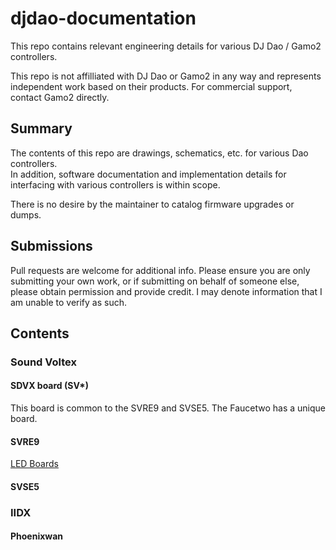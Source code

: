 # djdao-documentation
This repo contains relevant engineering details for various DJ Dao / Gamo2 controllers.

This repo is not affilliated with DJ Dao or Gamo2 in any way and represents independent work based on their products. For commercial support, contact Gamo2 directly.

## Summary

The contents of this repo are drawings, schematics, etc. for various Dao controllers.  
In addition, software documentation and implementation details for interfacing with various controllers is within scope.

There is no desire by the maintainer to catalog firmware upgrades or dumps.

## Submissions

Pull requests are welcome for additional info. Please ensure you are only submitting your own work, or if submitting on behalf of someone else, please obtain permission and provide credit. I may denote information that I am unable to verify as such.

## Contents

### Sound Voltex

#### SDVX board (SV*)

This board is common to the SVRE9 and SVSE5. The Faucetwo has a unique board.

#### SVRE9

[LED Boards](sound-voltex/svre9/led-board.md)

#### SVSE5

### IIDX

#### Phoenixwan